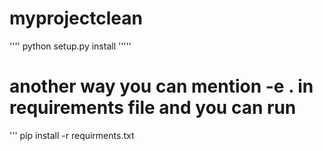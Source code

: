 # myprojectclean



''''
python setup.py install
'''''

# another way you can mention -e . in requirements file and you can run

'''
pip install -r requirments.txt